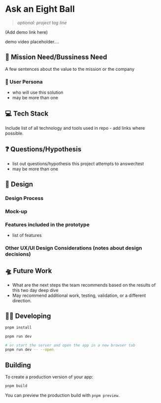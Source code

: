 # Ask an Eight Ball

> _optional: project tag line_

(Add demo link here)

demo video placeholder....

## 🚀 Mission Need/Bussiness Need

A few sentences about the value to the mission or the company

### 👥 User Persona

- who will use this solution
- may be more than one

## 💻 Tech Stack

Include list of all technology and tools used in repo - add links where possible.

## ❓ Questions/Hypothesis

- list out questions/hypothesis this project attempts to answer/test
- may be more than one

## 🌼 Design

### Design Process

### Mock-up

### Features included in the prototype

- list of features

### Other UX/UI Design Considerations (notes about design decisions)

## 🛸 Future Work

- What are the next steps the team recommends based on the results of this two day deep dive
- May recommend additional work, testing, validation, or a different direction. 

## 🧑‍💻 Developing

```bash
pnpm install

pnpm run dev

# or start the server and open the app in a new browser tab
pnpm run dev -- --open
```

## Building

To create a production version of your app:

```bash
pnpm build
```

You can preview the production build with `pnpm preview`.